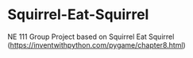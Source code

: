# Squirrel-Eat-Squirrel
NE 111 Group Project based on Squirrel Eat Squirrel (https://inventwithpython.com/pygame/chapter8.html)
